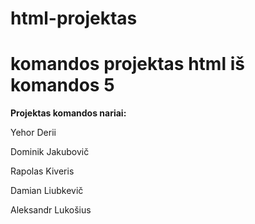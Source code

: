 # html-projektas
# komandos projektas html iš komandos 5

<b style="text-aligin:center">Projektas komandos nariai:</b>
<p style="text-aligin:center">Yehor Derii</p>
<p style="text-aligin:center">Dominik Jakubovič</p>
<p style="text-aligin:center">Rapolas Kiveris</p>
<p style="text-aligin:center">Damian Liubkevič</p>
<p style="text-aligin:center">Aleksandr Lukošius</p>
